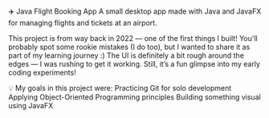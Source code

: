 ✈️ Java Flight Booking App A small desktop app made with Java and JavaFX for managing flights and tickets at an airport.

This project is from way back in 2022 — one of the first things I built! You'll probably spot some rookie mistakes (I do too), but I wanted to share it as part of my learning journey :) The UI is definitely a bit rough around the edges — I was rushing to get it working. Still, it’s a fun glimpse into my early coding experiments!

💡 My goals in this project were: Practicing Git for solo development Applying Object-Oriented Programming principles Building something visual using JavaFX
